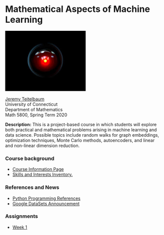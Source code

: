 # Mathematical Aspects of Machine Learning

![](HAL.jpg)

[Jeremy Teitelbaum](http://jeremy9959.net)<br>
University of Connecticut<br>
Department of Mathematics<br>
Math 5800, Spring Term 2020<br>
 
**Description:**  This is a project-based course in which students will explore both practical and mathematical problems arising in machine learning and data science.  Possible topics include random walks for graph embeddings, optimization techniques, Monte Carlo methods, autoencoders, and linear and non-linear dimension reduction.

### Course background

- [Course Information Page](CourseInfo.md) 
- [Skills and Interests Inventory.](SkillsAndInterests.md)

### References and News

- [Python Programming References](ProgrammingReferences.md)
- [Google DataSets Announcement](https://blog.google/products/search/discovering-millions-datasets-web/)

### Assignments

- [Week 1](Week1.md)
